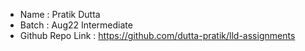 - Name : Pratik Dutta
- Batch : Aug22 Intermediate
- Github Repo Link : https://github.com/dutta-pratik/lld-assignments